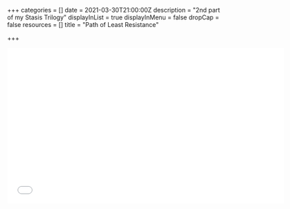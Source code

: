 +++
categories = []
date = 2021-03-30T21:00:00Z
description = "2nd part of my Stasis Trilogy"
displayInList = true
displayInMenu = false
dropCap = false
resources = []
title = "Path of Least Resistance"

+++
<iframe title="vimeo-player" src="[https://player.vimeo.com/video/531182122](https://player.vimeo.com/video/531182122 "https://player.vimeo.com/video/531182122")" width="640" height="360" frameborder="0" allowfullscreen></iframe>